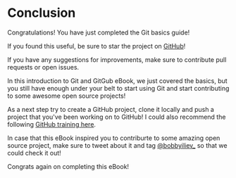 # Conclusion

Congratulations! You have just completed the Git basics guide!

If you found this useful, be sure to star the project on [GitHub](https://github.com/bobbyiliev/introduction-to-git-and-github-ebook)!

If you have any suggestions for improvements, make sure to contribute pull requests or open issues.

In this introduction to Git and GitGub eBook, we just covered the basics, but you still have enough under your belt to start using Git and start contributing to some awesome open source projects!

As a next step try to create a GitHub project, clone it locally and push a project that you've been working on to GitHub! I could also recommend the following [GitHub training here](https://training.github.com/).

In case that this eBook inspired you to contriburte to some amazing open source project, make sure to tweet about it and tag [@bobbyiliev_](https://twitter.com) so that we could check it out!

Congrats again on completing this eBook!